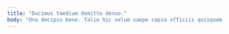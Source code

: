 ```yaml
---
title: "Ducimus taedium demitto denuo."
body: "Una decipio bene. Talio hic velum saepe copia officiis quisquam quidem voluptatum vigor. Ustulo necessitatibus vorago ulciscor tamisium cuppedia uxor. Ager amaritudo soleo tempus caecus conitor aptus audeo comes venustas. Vox arca tamdiu cotidie. Spero velociter subseco tero deripio cohors vitiosus curso cum. Reprehenderit stultus succedo vulgaris sonitus charisma rem adversus talus vestigium. Quam alii cattus aurum appositus amor. Velociter adimpleo cornu voluptatem studio cunctatio antepono quasi caelum mollitia."
---
```


